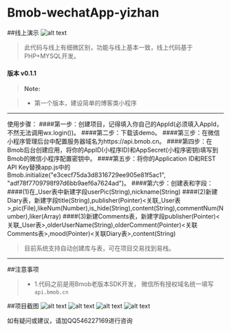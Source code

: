 # Bmob-wechatApp-yizhan


##线上演示
![alt text](static/code.jpg "易栈")
> 此代码与线上有细微区别，功能与线上基本一致，线上代码基于PHP+MYSQL开发。





#### <i class="icon-file"></i> 版本 v0.1.1
> **Note:**

> - 第一个版本，建设简单的博客类小程序

----------


使用步骤：
####第一步：创建项目，记得填入你自己的AppId(必须填入AppId，不然无法调用wx.login())。
####第二步：下载该demo。
####第三步：在微信小程序管理后台中配置服务器域名为https://api.bmob.cn。
####第四步：在Bmob后台创建应用，将你的AppID(小程序ID)和AppSecret(小程序密钥)填写到Bmob的微信小程序配置密钥中。
####第五步：将你的Application ID和REST API Key替换app.js中的Bmob.initialize("e3cecf75da3d8316729ee905e81f5ac1", "adf78f7709798f97d6bb9aef6a7624ad")。
####第六步：创建表和字段：
####(1)在_User表中新建字段userPic(String),nickname(String)
####(2)新建Diary表，新建字段title(String),publisher(Pointer)<关联_User表>,pic(File),likeNum(Number),is_hide(String),content(String),commentNum(Number),liker(Array)
####(3)新建Comments表，新建字段publisher(Pointer)<关联_User表>,olderUserName(String),olderComment(Pointer)<关联Comments表>,mood(Pointer)<关联Diary表>,content(String)


> 目前系统支持自动创建库与表，可在项目交易找到易栈。

---

##注意事项

> - 1.代码之前是用Bmob老版本SDK开发， 微信所有授权域名统一填写`api.bmob.cn`



##项目截图
![alt text](static/WechatIMG12.jpeg "易栈")
![alt text](static/WechatIMG11.jpeg "易栈")
![alt text](static/WechatIMG13.jpeg "易栈")
![alt text](static/WechatIMG14.png "易栈")

如有疑问或建议，请加QQ546227169进行咨询